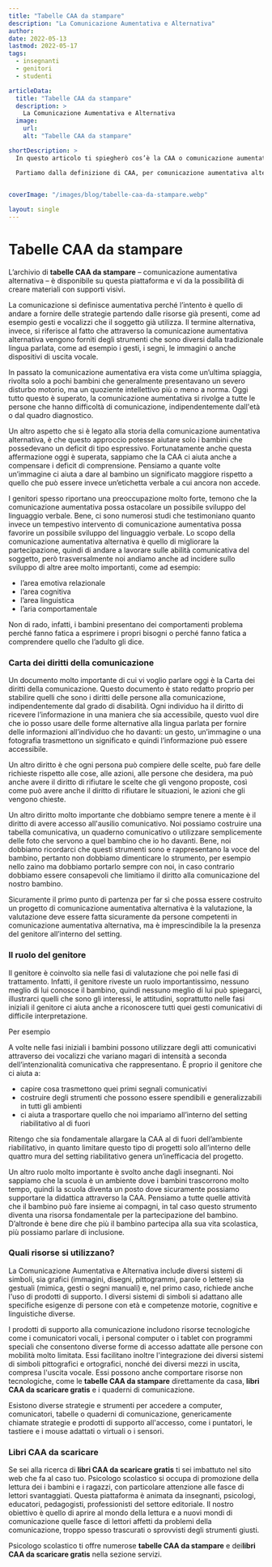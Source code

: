 ```yaml
---
title: "Tabelle CAA da stampare"
description: "La Comunicazione Aumentativa e Alternativa"
author: 
date: 2022-05-13
lastmod: 2022-05-17
tags:
  - insegnanti
  - genitori
  - studenti

articleData:
  title: "Tabelle CAA da stampare"
  description: >
    La Comunicazione Aumentativa e Alternativa 
  image:
    url:
    alt: "Tabelle CAA da stampare"

shortDescription: >
  In questo articolo ti spiegherò cos’è la CAA o comunicazione aumentativa alternativa, ti fornirò delle **tabelle CAA da stampare** e dei consigli utili su dove poter trovare dei **libri CAA da scaricare gratis**.

  Partiamo dalla definizione di CAA, per comunicazione aumentativa alternativa si intende quell’area di ricerca e pratica clinica che si occupa di compensare le difficoltà comunicative di persone che per disabilita temporanee o permanenti hanno difficoltà a entrare in relazione con l’altro. Perché hanno un deficit di del linguaggio, verbale, espressivo, che può essere anche in compresenza di un deficit di comprensione verbale. 
 

coverImage: "/images/blog/tabelle-caa-da-stampare.webp"

layout: single
---
```



# Tabelle CAA da stampare 

L’archivio di **tabelle CAA da stampare** – comunicazione aumentativa alternativa – è disponibile su questa piattaforma e vi da la possibilità di creare materiali con supporti visivi.

La comunicazione si definisce aumentativa perché l’intento è quello di andare a fornire delle strategie partendo dalle risorse già presenti, come ad esempio gesti e vocalizzi che il soggetto già utilizza. Il termine alternativa, invece, si riferisce al fatto che attraverso la comunicazione aumentativa alternativa vengono forniti degli strumenti che sono diversi dalla tradizionale lingua parlata, come ad esempio i gesti, i segni, le immagini o anche dispositivi di uscita vocale. 

In passato la comunicazione aumentativa era vista come un’ultima spiaggia, rivolta solo a pochi bambini che generalmente presentavano un severo disturbo motorio, ma un quoziente intellettivo più o meno a norma. Oggi tutto questo è superato, la comunicazione aumentativa si rivolge a tutte le persone che hanno difficoltà di comunicazione, indipendentemente dall'età o dal quadro diagnostico. 

Un altro aspetto che si è legato alla storia della comunicazione aumentativa alternativa, è che questo approccio potesse aiutare solo i bambini che possedevano un deficit di tipo espressivo. Fortunatamente anche questa affermazione oggi è superata, sappiamo che la CAA ci aiuta anche a compensare i deficit di comprensione. Pensiamo a quante volte un’immagine ci aiuta a dare al bambino un significato maggiore rispetto a quello che può essere invece un’etichetta verbale a cui ancora non accede. 

I genitori spesso riportano una preoccupazione molto forte, temono che la comunicazione aumentativa possa ostacolare un possibile sviluppo del linguaggio verbale. Bene, ci sono numerosi studi che testimoniano quanto invece un tempestivo intervento di comunicazione aumentativa possa favorire un possibile sviluppo del linguaggio verbale. Lo scopo della comunicazione aumentativa alternativa è quello di migliorare la partecipazione, quindi di andare a lavorare sulle abilità comunicativa del soggetto, però trasversalmente noi andiamo anche ad incidere sullo sviluppo di altre aree molto importanti, come ad esempio: 

- l’area emotiva relazionale
- l’area cognitiva
- l’area linguistica 
- l’aria comportamentale 

Non di rado, infatti, i bambini presentano dei comportamenti problema perché fanno fatica a esprimere i propri bisogni o perché fanno fatica a comprendere quello che l’adulto gli dice. 

### Carta dei diritti della comunicazione

Un documento molto importante di cui vi voglio parlare oggi è la Carta dei diritti della comunicazione. Questo documento è stato redatto proprio per stabilire quelli che sono i diritti delle persone alla comunicazione, indipendentemente dal grado di disabilità. Ogni individuo ha il diritto di ricevere l’informazione in una maniera che sia accessibile, questo vuol dire che io posso usare delle forme alternative alla lingua parlata per fornire delle informazioni all’individuo che ho davanti: un gesto, un’immagine o una fotografia trasmettono un significato e quindi l’informazione può essere accessibile.

Un altro diritto è che ogni persona può compiere delle scelte, può fare delle richieste rispetto alle cose, alle azioni, alle persone che desidera, ma può anche avere il diritto di rifiutare le scelte che gli vengono proposte, così come può avere anche il diritto di rifiutare le situazioni, le azioni che gli vengono chieste. 

Un altro diritto molto importante che dobbiamo sempre tenere a mente è il diritto di avere accesso all'ausilio comunicativo. Noi possiamo costruire una tabella comunicativa, un quaderno comunicativo o utilizzare semplicemente delle foto che servono a quel bambino che io ho davanti. Bene, noi dobbiamo ricordarci che questi strumenti sono e rappresentano la voce del bambino, pertanto non dobbiamo dimenticare lo strumento, per esempio nello zaino ma dobbiamo portarlo sempre con noi, in caso contrario dobbiamo essere consapevoli che limitiamo il diritto alla comunicazione del nostro bambino. 

Sicuramente il primo punto di partenza per far sì che possa essere costruito un progetto di comunicazione aumentativa alternativa è la valutazione, la valutazione deve essere fatta sicuramente da persone competenti in comunicazione aumentativa alternativa, ma è imprescindibile la la presenza del genitore all’interno del setting. 

### Il ruolo del genitore

Il  genitore è coinvolto sia nelle fasi di valutazione che poi nelle fasi di trattamento. Infatti, il genitore riveste un ruolo importantissimo, nessuno meglio di lui conosce il bambino, quindi nessuno meglio di lui può spiegarci, illustrarci quelli che sono gli interessi, le attitudini, soprattutto nelle fasi iniziali il genitore ci aiuta anche a riconoscere tutti quei gesti comunicativi di difficile interpretazione. 

Per esempio

A volte nelle fasi iniziali i bambini possono utilizzare degli atti comunicativi attraverso dei vocalizzi che variano magari di intensità a seconda dell’intenzionalità comunicativa che rappresentano. È proprio il genitore che ci aiuta a:

-	capire cosa trasmettono quei primi segnali comunicativi
-	costruire degli strumenti che possono essere spendibili e generalizzabili in tutti gli ambienti 
-	ci aiuta a trasportare quello che noi impariamo all’interno del setting riabilitativo al di fuori

Ritengo che sia fondamentale allargare la CAA al di fuori dell’ambiente riabilitativo, in quanto limitare questo tipo di progetti solo all’interno delle quattro mura del setting riabilitativo genera un’inefficacia del progetto. 

Un altro ruolo molto importante è svolto anche dagli insegnanti. Noi sappiamo che la scuola è un ambiente dove i bambini trascorrono molto tempo, quindi la scuola diventa un posto dove sicuramente possiamo supportare la didattica attraverso la CAA. Pensiamo a tutte quelle attività che il bambino può fare insieme ai compagni, in tal caso questo strumento diventa una risorsa fondamentale per la partecipazione del bambino. D’altronde è bene dire che più il bambino partecipa alla sua vita scolastica, più possiamo parlare di inclusione.

### Quali risorse si utilizzano?

La Comunicazione Aumentativa e Alternativa include diversi sistemi di simboli, sia grafici (immagini, disegni, pittogrammi, parole o lettere) sia gestuali (mimica, gesti o segni manuali) e, nel primo caso, richiede anche l'uso di prodotti di supporto. I diversi sistemi di simboli si adattano alle specifiche esigenze di persone con età e competenze motorie, cognitive e linguistiche diverse.

I prodotti di supporto alla comunicazione includono risorse tecnologiche come i comunicatori vocali, i personal computer o i tablet con programmi speciali che consentono diverse forme di accesso adattate alle persone con mobilità molto limitata. Essi facilitano inoltre l'integrazione dei diversi sistemi di simboli pittografici e ortografici, nonché dei diversi mezzi in uscita, compresa l'uscita vocale. Essi possono anche comportare risorse non tecnologiche, come le **tabelle CAA da stampare** direttamente da casa, **libri CAA da scaricare gratis** e i quaderni di comunicazione.

Esistono diverse strategie e strumenti per accedere a computer, comunicatori, tabelle o quaderni di comunicazione, genericamente chiamate strategie e prodotti di supporto all'accesso, come i puntatori, le tastiere e i mouse adattati o virtuali o i sensori.


### Libri CAA da scaricare

Se sei alla ricerca di **libri CAA da scaricare gratis** ti sei imbattuto nel sito web che fa al caso tuo.  Psicologo scolastico si occupa di promozione della lettura dei i bambini e i ragazzi, con particolare attenzione alle fasce di lettori svantaggiati. 
Questa piattaforma è animata da insegnanti, psicologi, educatori, pedagogisti, professionisti del settore editoriale. Il nostro obiettivo è quello di aprire al mondo della lettura e a nuovi mondi di comunicazione quelle fasce di lettori affetti da problemi della comunicazione, troppo spesso trascurati o sprovvisti degli strumenti giusti.

Psicologo scolastico ti offre numerose **tabelle CAA da stampare** e dei**libri CAA da scaricare gratis** nella sezione servizi. 